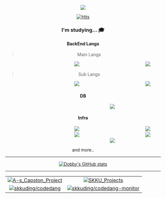 
<p align='center'>
    <img src="https://capsule-render.vercel.app/api?type=waving&color=gradient&height=300&section=header&text=Dobby%20Kim&fontSize=50&animation=fadeIn&fontAlignY=38&desc=github&descAlignY=51&descAlign=62"/>
</p>
 
<div align="center">
 
 [![Hits](https://hits.seeyoufarm.com/api/count/incr/badge.svg?url=https%3A%2F%2Fgithub.com%2Fdobby-kim&count_bg=%238100B6&title_bg=%23828282&icon=&icon_color=%23FFFFFF&title=hits&edge_flat=false)](https://hits.seeyoufarm.com)
  
  ### I'm studying... 🎓
  
  #### BackEnd Langs
  > Main Langs

  <img src="https://img.shields.io/badge/Java-0078D4?style=flat-square&logo=openjdk&logoColor=white" style="height : auto; margin-left : 200px; margin-right : 10px;"/>
  <img src="https://img.shields.io/badge/Java Spring-6DB33F?style=flat-square&logo=SPRING&logoColor=white" style="height : auto; margin-left : 200px; margin-right : 10px;"/>
  <br>
  
  > Sub Langs

  <img src="https://img.shields.io/badge/JavaScript-CAC532?style=flat-square&logo=JAVASCRIPT&logoColor=white" style="height : auto; margin-left : 200px; margin-right : 10px;"/>
  <img src="https://img.shields.io/badge/Python-98FB98?style=flat-square&logo=PYTHON&logoColor=white" style="height : auto; margin-left : 200px; margin-right : 10px;"/>
  <br>
  
  #### DB
 
  <img src="https://img.shields.io/badge/MySQL-4479A1?style=flat-square&logo=MYSQL&logoColor=white" style="height : auto; margin-left : 200px; margin-right : 10px;"/>
  <br>
 
  #### Infra
  
  <img src="https://img.shields.io/badge/AWS-E34F26?style=flat-square&logo=Amazon AWS&logoColor=white" style="height : auto; margin-left : 200px; margin-right : 10px;"/>
  <img src="https://img.shields.io/badge/Azure-0078D4?style=flat-square&logo=microsoftazure&logoColor=white" style="height : auto; margin-left : 200px; margin-right : 10px;"/>
  <br>
  <img src="https://img.shields.io/badge/Docker-2496ED?style=flat-square&logo=DOCKER&logoColor=white" style="height : auto; margin-left : 200px; margin-right : 10px;"/>
  <img src="https://img.shields.io/badge/Github-181717?style=flat-square&logo=GITHUB&logoColor=white" style="height : auto; margin-left : 200px; margin-right : 10px;"/>
  <img src="https://img.shields.io/badge/Github Actions-2088FF?style=flat-square&logo=githubactions&logoColor=white" style="height : auto; margin-left : 200px; margin-right : 10px;"/>
  
  
  and more..
  
  ---
  
  [![Dobby's GitHub stats](https://github-readme-stats.vercel.app/api?username=dobby-kim&theme=ambient_gradient&show_icon=true&hide=stars,issues&count_private=true)](https://github.com/dobby-kim)
  
  ---
  
  | | |
  | :--: | :--: |
  | [![A-s_Capston_Project][A-s_Capston_Project]](https://github.com/dobby-kim/A-s_Capston_Project) | [![SKKU_Projects][SKKU_Projects]](https://github.com/dobby-kim/SKKU_Projects) |
  | [![skkuding/codedang][skkuding/codedang]](https://github.com/skkuding/codedang) | [![skkuding/codedang-monitor][skkuding/codedang-monitor]](https://github.com/skkuding/codedang-monitor) |
  
  
  [A-s_Capston_Project]: https://github-readme-stats.vercel.app/api/pin/?username=dobby-kim&repo=A-s_Capston_Project&theme=ambient_gradient
  [SKKU_Projects]: https://github-readme-stats.vercel.app/api/pin/?username=dobby-kim&repo=SKKU_Projects&theme=ambient_gradient
  [skkuding/codedang]: https://github-readme-stats.vercel.app/api/pin/?username=skkuding&repo=codedang&theme=ambient_gradient
  [skkuding/codedang-monitor]: https://github-readme-stats.vercel.app/api/pin/?username=skkuding&repo=codedang-monitor&theme=ambient_gradient
  

</div>
